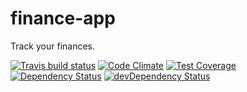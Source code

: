 # finance-app

Track your finances.

[![Travis build status](http://img.shields.io/travis/jmeas/finance-app.svg?style=flat)](https://travis-ci.org/jmeas/finance-app)
[![Code Climate](https://codeclimate.com/github/jmeas/finance-app/badges/gpa.svg)](https://codeclimate.com/github/jmeas/finance-app)
[![Test Coverage](https://codeclimate.com/github/jmeas/finance-app/badges/coverage.svg)](https://codeclimate.com/github/jmeas/finance-app)
[![Dependency Status](https://david-dm.org/jmeas/finance-app.svg)](https://david-dm.org/jmeas/finance-app)
[![devDependency Status](https://david-dm.org/jmeas/finance-app/dev-status.svg)](https://david-dm.org/jmeas/finance-app#info=devDependencies)
